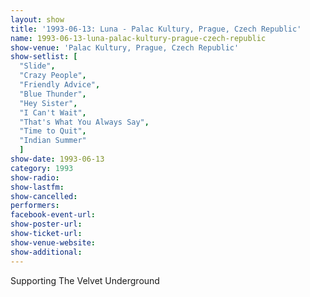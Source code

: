 ```yaml
---
layout: show
title: '1993-06-13: Luna - Palac Kultury, Prague, Czech Republic'
name: 1993-06-13-luna-palac-kultury-prague-czech-republic
show-venue: 'Palac Kultury, Prague, Czech Republic'
show-setlist: [
  "Slide",
  "Crazy People",
  "Friendly Advice",
  "Blue Thunder",
  "Hey Sister",
  "I Can't Wait",
  "That's What You Always Say",
  "Time to Quit",
  "Indian Summer"
  ]
show-date: 1993-06-13
category: 1993
show-radio: 
show-lastfm: 
show-cancelled: 
performers: 
facebook-event-url: 
show-poster-url: 
show-ticket-url: 
show-venue-website: 
show-additional: 
---
```


Supporting The Velvet Underground